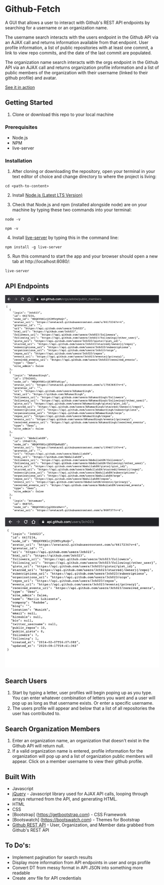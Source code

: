 # Github-Fetch

A GUI that allows a user to interact with Github's REST API endpoints by searching for a username or an organization name. 

The username search interacts with the users endpoint in the Github API via an AJAX call and returns information available from that endpoint. User profile information, a list of public repositories with at least one commit, a link to view repo commits, and the date of the last commit are populated. 

The organization name search interacts with the orgs endpoint in the Github API via an AJAX call and returns organization profile information and a list of public members of the organization with their username (linked to their github profile) and avatar. 

[See it in action](https://mcarpent87.github.io/git-fetch/)

## Getting Started

1. Clone or download this repo to your local machine

### Prerequisites

* Node.js
* NPM
* live-server

### Installation

1. After cloning or downloading the repository, open your terminal in your text editor of choice and change directory to where the project is living: 

```
cd <path-to-content>
```

2. Install [Node.js (Latest LTS Version)](https://nodejs.org/en/download/)

3. Check that Node.js and npm (installed alongside node) are on your machine by typing these two commands into your terminal:

```
node -v
```

```
npm -v
```

4. Install [live-server](https://gist.github.com/donmccurdy/20fb112949324c92c5e8) by typing this in the command line:

```
npm install -g live-server
```

5. Run this command to start the app and your browser should open a new tab at http://localhost:8080/: 

```
live-server
```
## API Endpoints
![Example of orgs/{:orgname}/public_members endpoint](/img/API_1.jpeg)

![Image of Yaktocat](/img/API_2.jpeg)
## Search Users
1. Start by typing a letter, user profiles will begin poping up as you type. You can enter whatever combination of letters you want and a user will pop up as long as that username exists. Or enter a specific username. 
2. The users profile will appear and below that a list of all repositories the user has contributed to. 
## Search Organization Members
1. Enter an organization name, an organization that doesn't exist in the Github API will return null. 
2. If a valid organization name is entered, profile information for the organization will pop up and a list of organization public members will appear. Click on a member username to view their github profile. 

## Built With
* Javascript
* [jQuery](https://jquery.com/) - Javascript library used for AJAX API calls, looping through arrays returned from the API, and generating HTML. 
* HTML
* CSS
* [Bootstrap] (https://getbootstrap.com) - CSS Framework
* [Bootswatch] (https://bootswatch.com) - Themes for Bootstrap
* [Github REST API](https://developer.github.com/v3/) - User, Organization, and Member data grabbed from Github's REST API


## To Do's:

* Implement pagination for search results
* Display more information from API endpoints in user and orgs profile
* Convert DT from messy format in API JSON into something more readable
* Create .env file for API credentials
